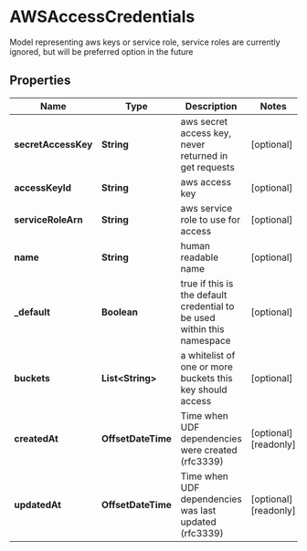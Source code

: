 

# AWSAccessCredentials

Model representing aws keys or service role, service roles are currently ignored, but will be preferred option in the future

## Properties

Name | Type | Description | Notes
------------ | ------------- | ------------- | -------------
**secretAccessKey** | **String** | aws secret access key, never returned in get requests |  [optional]
**accessKeyId** | **String** | aws access key |  [optional]
**serviceRoleArn** | **String** | aws service role to use for access |  [optional]
**name** | **String** | human readable name |  [optional]
**_default** | **Boolean** | true if this is the default credential to be used within this namespace |  [optional]
**buckets** | **List&lt;String&gt;** | a whitelist of one or more buckets this key should access |  [optional]
**createdAt** | **OffsetDateTime** | Time when UDF dependencies were created (rfc3339) |  [optional] [readonly]
**updatedAt** | **OffsetDateTime** | Time when UDF dependencies was last updated (rfc3339) |  [optional] [readonly]



